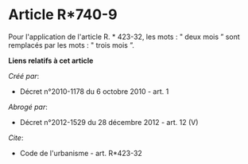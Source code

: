 # Article R*740-9

Pour l'application de l'article R. * 423-32, les mots : " deux mois ” sont remplacés par les mots : " trois mois ”.

**Liens relatifs à cet article**

_Créé par_:

  - Décret n°2010-1178 du 6 octobre 2010 - art. 1

_Abrogé par_:

  - Décret n°2012-1529 du 28 décembre 2012 - art. 12 (V)

_Cite_:

  - Code de l'urbanisme - art. R*423-32
